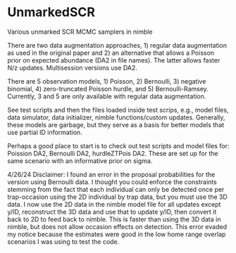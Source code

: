 # UnmarkedSCR
Various unmarked SCR MCMC samplers in nimble

There are two data augmentation approaches, 1) regular data augmentation as used in the original paper and 2) an alternative that allows a Poisson prior on expected abundance (DA2 in file names). The latter allows faster N/z updates. Multisession versions use DA2.

There are 5 observation models, 1) Poisson, 2) Bernoulli, 3) negative binomial, 4) zero-truncated Poisson hurdle, and 5) Bernoulli-Ramsey. Currently, 3 and 5 are only available with regular data augmentation.

See test scripts and then the files loaded inside test scrips, e.g., model files, data simulator, data initializer, nimble functions/custom updates. Generally, these models are garbage, but they serve as a basis for better models that use partial ID information.

Perhaps a good place to start is to check out test scripts and model files for:
Poission DA2, Bernoulli DA2, hurdleZTPois DA2. These are set up for the same scenario with an informative prior on sigma.


4/26/24 Disclaimer: I found an error in the proposal probabilities for the version using Bernoulli data. I thought you could enforce the constraints stemming from the fact that each individual can only be detected once per trap-occasion using the 2D individual by trap data, but you must use the 3D data. I now use the 2D data in the nimble model file for all updates except y/ID, reconstruct the 3D data and use that to update y/ID, then convert it back to 2D to feed back to nimble. This is faster than using the 3D data in nimble, but does not allow occasion effects on detection. This error evaded my notice because the estimates were good in the low home range overlap scenarios I was using to test the code.